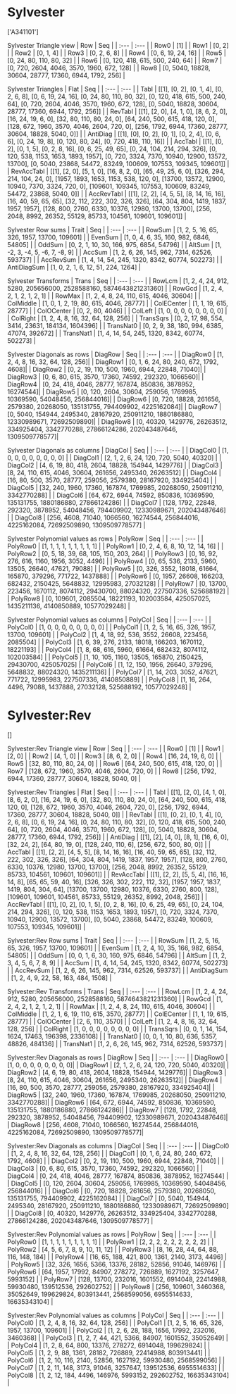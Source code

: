 # Sylvester
['A341101']

Sylvester Triangle view
|  Row   |  Seq   |
| :---   |  :---  |
| Row0 | [1] |
| Row1 | [0, 2] |
| Row2 | [0, 1, 4] |
| Row3 | [0, 2, 6, 8] |
| Row4 | [0, 6, 19, 24, 16] |
| Row5 | [0, 24, 80, 110, 80, 32] |
| Row6 | [0, 120, 418, 615, 500, 240, 64] |
| Row7 | [0, 720, 2604, 4046, 3570, 1960, 672, 128] |
| Row8 | [0, 5040, 18828, 30604, 28777, 17360, 6944, 1792, 256] |

Sylvester Triangles
| Flat       |  Seq  |
| :---       | :---  |
| Tabl       | [[1], [0, 2], [0, 1, 4], [0, 2, 6, 8], [0, 6, 19, 24, 16], [0, 24, 80, 110, 80, 32], [0, 120, 418, 615, 500, 240, 64], [0, 720, 2604, 4046, 3570, 1960, 672, 128], [0, 5040, 18828, 30604, 28777, 17360, 6944, 1792, 256]] |
| RevTabl    | [[1], [2, 0], [4, 1, 0], [8, 6, 2, 0], [16, 24, 19, 6, 0], [32, 80, 110, 80, 24, 0], [64, 240, 500, 615, 418, 120, 0], [128, 672, 1960, 3570, 4046, 2604, 720, 0], [256, 1792, 6944, 17360, 28777, 30604, 18828, 5040, 0]] |
| AntiDiag   | [[1], [0], [0, 2], [0, 1], [0, 2, 4], [0, 6, 6], [0, 24, 19, 8], [0, 120, 80, 24], [0, 720, 418, 110, 16]] |
| AccTabl    | [[1], [0, 2], [0, 1, 5], [0, 2, 8, 16], [0, 6, 25, 49, 65], [0, 24, 104, 214, 294, 326], [0, 120, 538, 1153, 1653, 1893, 1957], [0, 720, 3324, 7370, 10940, 12900, 13572, 13700], [0, 5040, 23868, 54472, 83249, 100609, 107553, 109345, 109601]] |
| RevAccTabl | [[1], [2, 0], [5, 1, 0], [16, 8, 2, 0], [65, 49, 25, 6, 0], [326, 294, 214, 104, 24, 0], [1957, 1893, 1653, 1153, 538, 120, 0], [13700, 13572, 12900, 10940, 7370, 3324, 720, 0], [109601, 109345, 107553, 100609, 83249, 54472, 23868, 5040, 0]] |
| AccRevTabl | [[1], [2, 2], [4, 5, 5], [8, 14, 16, 16], [16, 40, 59, 65, 65], [32, 112, 222, 302, 326, 326], [64, 304, 804, 1419, 1837, 1957, 1957], [128, 800, 2760, 6330, 10376, 12980, 13700, 13700], [256, 2048, 8992, 26352, 55129, 85733, 104561, 109601, 109601]] |

Sylvester Row sums
| Trait        |   Seq  |
| :---         |  :---  |
| RowSum       | [1, 2, 5, 16, 65, 326, 1957, 13700, 109601] |
| EvenSum      | [1, 0, 4, 6, 35, 160, 982, 6846, 54805] |
| OddSum       | [0, 2, 1, 10, 30, 166, 975, 6854, 54796] |
| AltSum       | [1, -2, 3, -4, 5, -6, 7, -8, 9] |
| AccSum       | [1, 2, 6, 26, 145, 962, 7314, 62526, 593737] |
| AccRevSum    | [1, 4, 14, 54, 245, 1320, 8342, 60774, 502273] |
| AntiDiagSum  | [1, 0, 2, 1, 6, 12, 51, 224, 1264] |

Sylvester Transforms
| Trans      |   Seq  |
| :---       |  :---  |
| RowLcm     | [1, 2, 4, 24, 912, 5280, 205656000, 2528588160, 5874643821231360] |
| RowGcd     | [1, 2, 4, 2, 1, 2, 1, 2, 1] |
| RowMax     | [1, 2, 4, 8, 24, 110, 615, 4046, 30604] |
| ColMiddle  | [1, 0, 1, 2, 19, 80, 615, 4046, 28777] |
| ColECenter | [1, 1, 19, 615, 28777] |
| ColOCenter | [0, 2, 80, 4046] |
| ColLeft    | [1, 0, 0, 0, 0, 0, 0, 0, 0] |
| ColRight   | [1, 2, 4, 8, 16, 32, 64, 128, 256] |
| TransSqrs  | [0, 2, 17, 98, 554, 3414, 23631, 184134, 1604396] |
| TransNat0  | [0, 2, 9, 38, 180, 994, 6385, 47074, 392672] |
| TransNat1  | [1, 4, 14, 54, 245, 1320, 8342, 60774, 502273] |

Sylvester Diagonals as rows
| DiagRow  |   Seq  |
| :---     |  :---  |
| DiagRow0 | [1, 2, 4, 8, 16, 32, 64, 128, 256]|
| DiagRow1 | [0, 1, 6, 24, 80, 240, 672, 1792, 4608]|
| DiagRow2 | [0, 2, 19, 110, 500, 1960, 6944, 22848, 71040]|
| DiagRow3 | [0, 6, 80, 615, 3570, 17360, 74592, 292320, 1066560]|
| DiagRow4 | [0, 24, 418, 4046, 28777, 167874, 850836, 3878952, 16274544]|
| DiagRow5 | [0, 120, 2604, 30604, 259056, 1769985, 10369590, 54048456, 256844016]|
| DiagRow6 | [0, 720, 18828, 261656, 2579380, 20268050, 135131755, 794409902, 4225162084]|
| DiagRow7 | [0, 5040, 154944, 2495340, 28167920, 250911210, 1880186880, 12330989671, 72692509890]|
| DiagRow8 | [0, 40320, 1429776, 26263512, 334925404, 3342770288, 27866124286, 202043487646, 1309509778577]|

Sylvester Diagonals as columns
| DiagCol  |   Seq  |
| :---     |  :---  |
| DiagCol0 | [1, 0, 0, 0, 0, 0, 0, 0, 0] |
| DiagCol1 | [2, 1, 2, 6, 24, 120, 720, 5040, 40320] |
| DiagCol2 | [4, 6, 19, 80, 418, 2604, 18828, 154944, 1429776] |
| DiagCol3 | [8, 24, 110, 615, 4046, 30604, 261656, 2495340, 26263512] |
| DiagCol4 | [16, 80, 500, 3570, 28777, 259056, 2579380, 28167920, 334925404] |
| DiagCol5 | [32, 240, 1960, 17360, 167874, 1769985, 20268050, 250911210, 3342770288] |
| DiagCol6 | [64, 672, 6944, 74592, 850836, 10369590, 135131755, 1880186880, 27866124286] |
| DiagCol7 | [128, 1792, 22848, 292320, 3878952, 54048456, 794409902, 12330989671, 202043487646] |
| DiagCol8 | [256, 4608, 71040, 1066560, 16274544, 256844016, 4225162084, 72692509890, 1309509778577] |

Sylvester Polynomial values as rows
| PolyRow  |   Seq  |
| :---     |  :---  |
| PolyRow0 | [1, 1, 1, 1, 1, 1, 1, 1, 1] |
| PolyRow1 | [0, 2, 4, 6, 8, 10, 12, 14, 16] |
| PolyRow2 | [0, 5, 18, 39, 68, 105, 150, 203, 264] |
| PolyRow3 | [0, 16, 92, 276, 616, 1160, 1956, 3052, 4496] |
| PolyRow4 | [0, 65, 536, 2133, 5960, 13505, 26640, 47621, 79088] |
| PolyRow5 | [0, 326, 3552, 18018, 61664, 165870, 379296, 771722, 1437888] |
| PolyRow6 | [0, 1957, 26608, 166203, 682432, 2150425, 5648832, 12995983, 27032128] |
| PolyRow7 | [0, 13700, 223456, 1670112, 8074112, 29430700, 88024320, 227507336, 525688192] |
| PolyRow8 | [0, 109601, 2085504, 18221193, 102003584, 425057025, 1435211136, 4140850889, 10577029248] |

Sylvester Polynomial values as columns
| PolyCol  |   Seq  |
| :---     |  :---  |
| PolyCol0 | [1, 0, 0, 0, 0, 0, 0, 0, 0] |
| PolyCol1 | [1, 2, 5, 16, 65, 326, 1957, 13700, 109601] |
| PolyCol2 | [1, 4, 18, 92, 536, 3552, 26608, 223456, 2085504] |
| PolyCol3 | [1, 6, 39, 276, 2133, 18018, 166203, 1670112, 18221193] |
| PolyCol4 | [1, 8, 68, 616, 5960, 61664, 682432, 8074112, 102003584] |
| PolyCol5 | [1, 10, 105, 1160, 13505, 165870, 2150425, 29430700, 425057025] |
| PolyCol6 | [1, 12, 150, 1956, 26640, 379296, 5648832, 88024320, 1435211136] |
| PolyCol7 | [1, 14, 203, 3052, 47621, 771722, 12995983, 227507336, 4140850889] |
| PolyCol8 | [1, 16, 264, 4496, 79088, 1437888, 27032128, 525688192, 10577029248] |

# Sylvester:Rev
[]

Sylvester:Rev Triangle view
|  Row   |  Seq   |
| :---   |  :---  |
| Row0 | [1] |
| Row1 | [2, 0] |
| Row2 | [4, 1, 0] |
| Row3 | [8, 6, 2, 0] |
| Row4 | [16, 24, 19, 6, 0] |
| Row5 | [32, 80, 110, 80, 24, 0] |
| Row6 | [64, 240, 500, 615, 418, 120, 0] |
| Row7 | [128, 672, 1960, 3570, 4046, 2604, 720, 0] |
| Row8 | [256, 1792, 6944, 17360, 28777, 30604, 18828, 5040, 0] |

Sylvester:Rev Triangles
| Flat       |  Seq  |
| :---       | :---  |
| Tabl       | [[1], [2, 0], [4, 1, 0], [8, 6, 2, 0], [16, 24, 19, 6, 0], [32, 80, 110, 80, 24, 0], [64, 240, 500, 615, 418, 120, 0], [128, 672, 1960, 3570, 4046, 2604, 720, 0], [256, 1792, 6944, 17360, 28777, 30604, 18828, 5040, 0]] |
| RevTabl    | [[1], [0, 2], [0, 1, 4], [0, 2, 6, 8], [0, 6, 19, 24, 16], [0, 24, 80, 110, 80, 32], [0, 120, 418, 615, 500, 240, 64], [0, 720, 2604, 4046, 3570, 1960, 672, 128], [0, 5040, 18828, 30604, 28777, 17360, 6944, 1792, 256]] |
| AntiDiag   | [[1], [2], [4, 0], [8, 1], [16, 6, 0], [32, 24, 2], [64, 80, 19, 0], [128, 240, 110, 6], [256, 672, 500, 80, 0]] |
| AccTabl    | [[1], [2, 2], [4, 5, 5], [8, 14, 16, 16], [16, 40, 59, 65, 65], [32, 112, 222, 302, 326, 326], [64, 304, 804, 1419, 1837, 1957, 1957], [128, 800, 2760, 6330, 10376, 12980, 13700, 13700], [256, 2048, 8992, 26352, 55129, 85733, 104561, 109601, 109601]] |
| RevAccTabl | [[1], [2, 2], [5, 5, 4], [16, 16, 14, 8], [65, 65, 59, 40, 16], [326, 326, 302, 222, 112, 32], [1957, 1957, 1837, 1419, 804, 304, 64], [13700, 13700, 12980, 10376, 6330, 2760, 800, 128], [109601, 109601, 104561, 85733, 55129, 26352, 8992, 2048, 256]] |
| AccRevTabl | [[1], [0, 2], [0, 1, 5], [0, 2, 8, 16], [0, 6, 25, 49, 65], [0, 24, 104, 214, 294, 326], [0, 120, 538, 1153, 1653, 1893, 1957], [0, 720, 3324, 7370, 10940, 12900, 13572, 13700], [0, 5040, 23868, 54472, 83249, 100609, 107553, 109345, 109601]] |

Sylvester:Rev Row sums
| Trait        |   Seq  |
| :---         |  :---  |
| RowSum       | [1, 2, 5, 16, 65, 326, 1957, 13700, 109601] |
| EvenSum      | [1, 2, 4, 10, 35, 166, 982, 6854, 54805] |
| OddSum       | [0, 0, 1, 6, 30, 160, 975, 6846, 54796] |
| AltSum       | [1, 2, 3, 4, 5, 6, 7, 8, 9] |
| AccSum       | [1, 4, 14, 54, 245, 1320, 8342, 60774, 502273] |
| AccRevSum    | [1, 2, 6, 26, 145, 962, 7314, 62526, 593737] |
| AntiDiagSum  | [1, 2, 4, 9, 22, 58, 163, 484, 1508] |

Sylvester:Rev Transforms
| Trans      |   Seq  |
| :---       |  :---  |
| RowLcm     | [1, 2, 4, 24, 912, 5280, 205656000, 2528588160, 5874643821231360] |
| RowGcd     | [1, 2, 4, 2, 1, 2, 1, 2, 1] |
| RowMax     | [1, 2, 4, 8, 24, 110, 615, 4046, 30604] |
| ColMiddle  | [1, 2, 1, 6, 19, 110, 615, 3570, 28777] |
| ColECenter | [1, 1, 19, 615, 28777] |
| ColOCenter | [2, 6, 110, 3570] |
| ColLeft    | [1, 2, 4, 8, 16, 32, 64, 128, 256] |
| ColRight   | [1, 0, 0, 0, 0, 0, 0, 0, 0] |
| TransSqrs  | [0, 0, 1, 14, 154, 1624, 17463, 196398, 2336108] |
| TransNat0  | [0, 0, 1, 10, 80, 636, 5357, 48826, 484136] |
| TransNat1  | [1, 2, 6, 26, 145, 962, 7314, 62526, 593737] |

Sylvester:Rev Diagonals as rows
| DiagRow  |   Seq  |
| :---     |  :---  |
| DiagRow0 | [1, 0, 0, 0, 0, 0, 0, 0, 0]|
| DiagRow1 | [2, 1, 2, 6, 24, 120, 720, 5040, 40320]|
| DiagRow2 | [4, 6, 19, 80, 418, 2604, 18828, 154944, 1429776]|
| DiagRow3 | [8, 24, 110, 615, 4046, 30604, 261656, 2495340, 26263512]|
| DiagRow4 | [16, 80, 500, 3570, 28777, 259056, 2579380, 28167920, 334925404]|
| DiagRow5 | [32, 240, 1960, 17360, 167874, 1769985, 20268050, 250911210, 3342770288]|
| DiagRow6 | [64, 672, 6944, 74592, 850836, 10369590, 135131755, 1880186880, 27866124286]|
| DiagRow7 | [128, 1792, 22848, 292320, 3878952, 54048456, 794409902, 12330989671, 202043487646]|
| DiagRow8 | [256, 4608, 71040, 1066560, 16274544, 256844016, 4225162084, 72692509890, 1309509778577]|

Sylvester:Rev Diagonals as columns
| DiagCol  |   Seq  |
| :---     |  :---  |
| DiagCol0 | [1, 2, 4, 8, 16, 32, 64, 128, 256] |
| DiagCol1 | [0, 1, 6, 24, 80, 240, 672, 1792, 4608] |
| DiagCol2 | [0, 2, 19, 110, 500, 1960, 6944, 22848, 71040] |
| DiagCol3 | [0, 6, 80, 615, 3570, 17360, 74592, 292320, 1066560] |
| DiagCol4 | [0, 24, 418, 4046, 28777, 167874, 850836, 3878952, 16274544] |
| DiagCol5 | [0, 120, 2604, 30604, 259056, 1769985, 10369590, 54048456, 256844016] |
| DiagCol6 | [0, 720, 18828, 261656, 2579380, 20268050, 135131755, 794409902, 4225162084] |
| DiagCol7 | [0, 5040, 154944, 2495340, 28167920, 250911210, 1880186880, 12330989671, 72692509890] |
| DiagCol8 | [0, 40320, 1429776, 26263512, 334925404, 3342770288, 27866124286, 202043487646, 1309509778577] |

Sylvester:Rev Polynomial values as rows
| PolyRow  |   Seq  |
| :---     |  :---  |
| PolyRow0 | [1, 1, 1, 1, 1, 1, 1, 1, 1] |
| PolyRow1 | [2, 2, 2, 2, 2, 2, 2, 2, 2] |
| PolyRow2 | [4, 5, 6, 7, 8, 9, 10, 11, 12] |
| PolyRow3 | [8, 16, 28, 44, 64, 88, 116, 148, 184] |
| PolyRow4 | [16, 65, 188, 421, 800, 1361, 2140, 3173, 4496] |
| PolyRow5 | [32, 326, 1656, 5366, 13376, 28182, 52856, 91046, 146976] |
| PolyRow6 | [64, 1957, 17992, 84907, 278272, 726889, 1627192, 3257647, 5993152] |
| PolyRow7 | [128, 13700, 232016, 1601552, 6914048, 22414988, 59930480, 139512536, 292602752] |
| PolyRow8 | [256, 109601, 3460368, 35052649, 199629824, 803913441, 2568599056, 6955514633, 16635343104] |

Sylvester:Rev Polynomial values as columns
| PolyCol  |   Seq  |
| :---     |  :---  |
| PolyCol0 | [1, 2, 4, 8, 16, 32, 64, 128, 256] |
| PolyCol1 | [1, 2, 5, 16, 65, 326, 1957, 13700, 109601] |
| PolyCol2 | [1, 2, 6, 28, 188, 1656, 17992, 232016, 3460368] |
| PolyCol3 | [1, 2, 7, 44, 421, 5366, 84907, 1601552, 35052649] |
| PolyCol4 | [1, 2, 8, 64, 800, 13376, 278272, 6914048, 199629824] |
| PolyCol5 | [1, 2, 9, 88, 1361, 28182, 726889, 22414988, 803913441] |
| PolyCol6 | [1, 2, 10, 116, 2140, 52856, 1627192, 59930480, 2568599056] |
| PolyCol7 | [1, 2, 11, 148, 3173, 91046, 3257647, 139512536, 6955514633] |
| PolyCol8 | [1, 2, 12, 184, 4496, 146976, 5993152, 292602752, 16635343104] |

